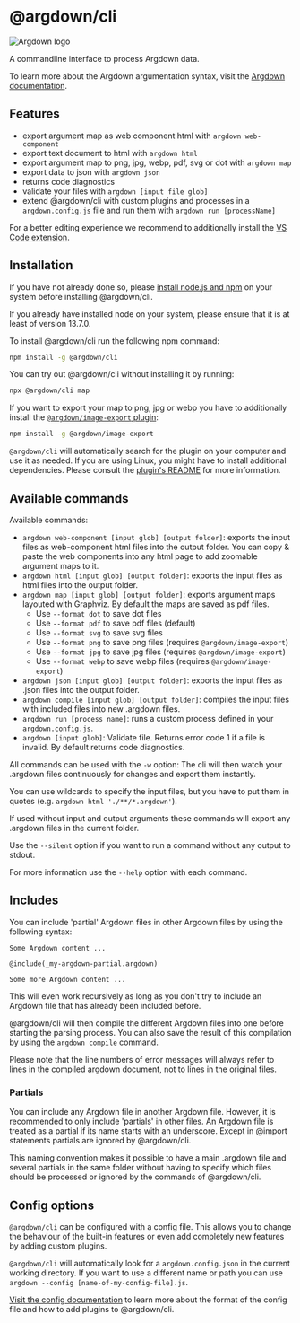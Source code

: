 # @argdown/cli

![Argdown logo](https://raw.githubusercontent.com/argdown/argdown/HEAD/argdown-arrow.png "Argdown logo")

A commandline interface to process Argdown data.

To learn more about the Argdown argumentation syntax, visit the [Argdown documentation](https://argdown.org).

## Features

- export argument map as web component html with `argdown web-component`
- export text document to html with `argdown html`
- export argument map to png, jpg, webp, pdf, svg or dot with `argdown map`
- export data to json with `argdown json`
- returns code diagnostics
- validate your files with `argdown [input file glob]`
- extend @argdown/cli with custom plugins and processes in a `argdown.config.js` file and run them with `argdown run [processName]`

For a better editing experience we recommend to additionally install the [VS Code extension](https://argdown.org/guide/installing-the-vscode-extension.html).

## Installation

If you have not already done so, please [install node.js and npm](https://docs.npmjs.com/getting-started/installing-node) on your system before installing @argdown/cli.

If you already have installed node on your system, please ensure that it is at least of version 13.7.0.

To install @argdown/cli run the following npm command:

```bash
npm install -g @argdown/cli
```

You can try out @argdown/cli without installing it by running:

```bash
npx @argdown/cli map
```

If you want to export your map to png, jpg or webp you have to additionally install the [`@argdown/image-export` plugin](https://github.com/argdown/argdown/tree/master/packages/argdown-image-export):

```bash
npm install -g @argdown/image-export
```

`@argdown/cli` will automatically search for the plugin on your computer and use it as needed. If you are using Linux, you might have to install additional dependencies. Please consult the [plugin's README](https://github.com/argdown/argdown/tree/master/packages/argdown-image-export) for more information.

## Available commands

Available commands:

- `argdown web-component [input glob] [output folder]`: exports the input files as web-component html files into the output folder. You can copy & paste the web components into any html page to add zoomable argument maps to it.
- `argdown html [input glob] [output folder]`: exports the input files as html files into the output folder.
- `argdown map [input glob] [output folder]`: exports argument maps layouted with Graphviz. By default the maps are saved as pdf files.
  - Use `--format dot` to save dot files
  - Use `--format pdf` to save pdf files (default)
  - Use `--format svg` to save svg files
  - Use `--format png` to save png files (requires `@argdown/image-export`)
  - Use `--format jpg` to save jpg files (requires `@argdown/image-export`)
  - Use `--format webp` to save webp files (requires `@argdown/image-export`)
- `argdown json [input glob] [output folder]`: exports the input files as .json files into the output folder.
- `argdown compile [input glob] [output folder]`: compiles the input files with included files into new .argdown files.
- `argdown run [process name]`: runs a custom process defined in your `argdown.config.js`.
- `argdown [input glob]`: Validate file. Returns error code 1 if a file is invalid. By default returns code diagnostics.

All commands can be used with the `-w` option: The cli will then watch your .argdown files continuously for changes and export them instantly.

You can use wildcards to specify the input files, but you have to put them in quotes (e.g. `argdown html './**/*.argdown'`).

If used without input and output arguments these commands will export any .argdown files in the current folder.

Use the `--silent` option if you want to run a command without any output to stdout.

For more information use the `--help` option with each command.

## Includes

You can include 'partial' Argdown files in other Argdown files by using the following syntax:

```
Some Argdown content ...

@include(_my-argdown-partial.argdown)

Some more Argdown content ...
```

This will even work recursively as long as you don't try to include an Argdown file that has already been included before.

@argdown/cli will then compile the different Argdown files into one before starting the parsing process. You can also save the result of this compilation by using the `argdown compile` command.

Please note that the line numbers of error messages will always refer to lines in the compiled argdown document, not to lines in the original files.

### Partials

You can include any Argdown file in another Argdown file. However, it is recommended to only include 'partials' in other files. An Argdown file is treated as a partial if its name starts with an underscore. Except in @import statements partials are ignored by @argdown/cli.

This naming convention makes it possible to have a main .argdown file and several partials in the same folder without having to specify which files should be processed or ignored by the commands of @argdown/cli.

## Config options

`@argdown/cli` can be configured with a config file. This allows you to change the behaviour of the built-in features or even add completely new features by adding custom plugins.

`@argdown/cli` will automatically look for a `argdown.config.json` in the current working directory. If you want to use a different name or path you can use `argdown --config [name-of-my-config-file].js`.

[Visit the config documentation](https://argdown.org/guide/configuration-introduction.html) to learn more about the format of the config file and how to add plugins to @argdown/cli.
